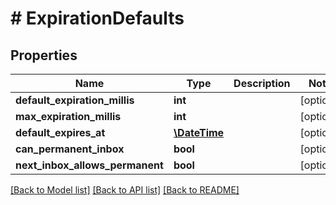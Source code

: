 # # ExpirationDefaults

## Properties

Name | Type | Description | Notes
------------ | ------------- | ------------- | -------------
**default_expiration_millis** | **int** |  | [optional] 
**max_expiration_millis** | **int** |  | [optional] 
**default_expires_at** | [**\DateTime**](\DateTime) |  | [optional] 
**can_permanent_inbox** | **bool** |  | [optional] 
**next_inbox_allows_permanent** | **bool** |  | [optional] 

[[Back to Model list]](../../README#documentation-for-models) [[Back to API list]](../../README#documentation-for-api-endpoints) [[Back to README]](../../README)



